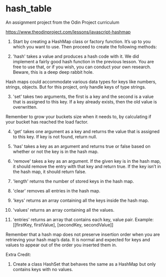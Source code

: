 # hash_table
An assignment project from the Odin Project curriculum

https://www.theodinproject.com/lessons/javascript-hashmap

1. Start by creating a HashMap class or factory function. It’s up to you which you want to use. Then proceed to create the following methods:

2. 'hash' takes a value and produces a hash code with it. We did implement a fairly good hash function in the previous lesson. You are free to use that, or if you wish, you can conduct your own research. Beware, this is a deep deep rabbit hole.

Hash maps could accommodate various data types for keys like numbers, strings, objects. But for this project, only handle keys of type strings.

3. 'set' takes two arguments, the first is a key and the second is a value that is assigned to this key. If a key already exists, then the old value is overwritten.

Remember to grow your buckets size when it needs to, by calculating if your bucket has reached the load factor.

4. 'get' takes one argument as a key and returns the value that is assigned to this key. If key is not found, return null.

5. 'has' takes a key as an argument and returns true or false based on whether or not the key is in the hash map.

6. 'remove' takes a key as an argument. If the given key is in the hash map, it should remove the entry with that key and return true. If the key isn’t in the hash map, it should return false.

7. 'length' returns the number of stored keys in the hash map.

8. 'clear' removes all entries in the hash map.

9. 'keys' returns an array containing all the keys inside the hash map.

10. 'values' returns an array containing all the values.

11. 'entries' returns an array that contains each key, value pair. Example: [[firstKey, firstValue], [secondKey, secondValue]]

Remember that a hash map does not preserve insertion order when you are retrieving your hash map’s data. It is normal and expected for keys and values to appear out of the order you inserted them in.

Extra Credit:
1. Create a class HashSet that behaves the same as a HashMap but only contains keys with no values.
